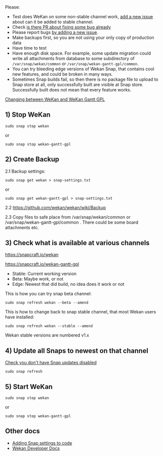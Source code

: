 Please:
- Test does WeKan on some non-stable channel work, [add a new issue](https://github.com/wekan/wekan-snap/issues) about can it be added to stable channel.
- Check [is there PR about fixing some bug already](https://github.com/wekan/wekan/pulls)
- Please report bugs [by adding a new issue](https://github.com/wekan/wekan-snap/issues).
- Make backups first, so you are not using your only copy of production data
- Have time to test
- Have enough disk space. For example, some update migration could write all attachments from database to some subdirectory of `/var/snap/wekan/common` or `/var/snap/wekan-gantt-gpl/common`.
- You can try bleeding edge versions of Wekan Snap, that contains cool new features, and could be broken in many ways.
- Sometimes Snap builds fail, so then there is no package file to upload to Snap store at all, only successfully built are visible at Snap store. Successfully built does not mean that every feature works.

[Changing between WeKan and WeKan Gantt GPL](https://github.com/wekan/wekan/issues/2870#issuecomment-721364824)

## 1) Stop WeKan

```
sudo snap stop wekan
```
or 
```
sudo snap stop wekan-gantt-gpl
```

## 2) Create Backup

2.1 Backup settings:

```
sudo snap get wekan > snap-settings.txt
```
or
```
sudo snap get wekan-gantt-gpl > snap-settings.txt
```

2.2 https://github.com/wekan/wekan/wiki/Backup

2.3 Copy files to safe place from /var/snap/wekan/common or /var/snap/wekan-gantt-gpl/common . There could be some board attachments etc.

## 3) Check what is available at various channels

https://snapcraft.io/wekan

https://snapcraft.io/wekan-gantt-gpl

- Stable: Current working version
- Beta: Maybe work, or not
- Edge: Newest that did build, no idea does it work or not

This is how you can try snap beta channel:
```
sudo snap refresh wekan --beta --amend
```
This is how to change back to snap stable channel, that most Wekan users have installed:
```
sudo snap refresh wekan --stable --amend
```
Wekan stable versions are numbered v1.x

## 4) Update all Snaps to newest on that channel

[Check you don't have Snap updates disabled](Automatic-update-schedule#if-required-you-can-disable-all-snap-updates)

```
sudo snap refresh

```

## 5) Start WeKan

```
sudo snap stop wekan
```
or 
```
sudo snap stop wekan-gantt-gpl
```

## Other docs

* [Adding Snap settings to code](https://github.com/wekan/wekan/wiki/Adding-new-Snap-settings-to-code)
* [Wekan Developer Docs](https://github.com/wekan/wekan/wiki/Developer-Documentation)
